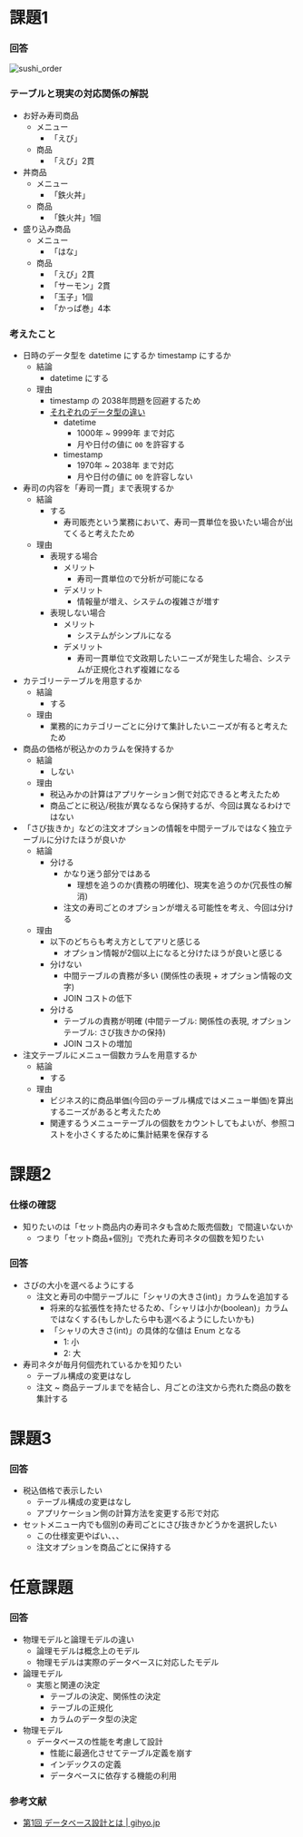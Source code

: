 # 課題1
### 回答

![sushi_order](https://user-images.githubusercontent.com/60952535/184474429-0a131b64-7b12-4540-bb5f-c574e26666a3.png)

### テーブルと現実の対応関係の解説

- お好み寿司商品
  - メニュー
    - 「えび」
  - 商品
    - 「えび」2貫
- 丼商品
  - メニュー
    - 「鉄火丼」
  - 商品
    - 「鉄火丼」1個
- 盛り込み商品
  - メニュー
    - 「はな」
  - 商品
    - 「えび」2貫
    - 「サーモン」2貫
    - 「玉子」1個
    - 「かっぱ巻」4本

### 考えたこと

- 日時のデータ型を datetime にするか timestamp にするか
  - 結論
    - datetime にする
  - 理由
    - timestamp の 2038年問題を回避するため
    - [それぞれのデータ型の違い](https://qiita.com/ykawakami/items/2449a24e3b82ff0cbab6)
      - datetime
        - 1000年 ~ 9999年 まで対応
        - 月や日付の値に `00` を許容する
      - timestamp
        - 1970年 ~ 2038年 まで対応
        - 月や日付の値に `00` を許容しない
- 寿司の内容を「寿司一貫」まで表現するか
  - 結論
    - する
      - 寿司販売という業務において、寿司一貫単位を扱いたい場合が出てくると考えたため
  - 理由
    - 表現する場合
      - メリット
        - 寿司一貫単位ので分析が可能になる
      - デメリット
        - 情報量が増え、システムの複雑さが増す
    - 表現しない場合
      - メリット
        - システムがシンプルになる
      - デメリット
        - 寿司一貫単位で文政期したいニーズが発生した場合、システムが正規化されず複雑になる
- カテゴリーテーブルを用意するか
  - 結論
    - する
  - 理由
    - 業務的にカテゴリーごとに分けて集計したいニーズが有ると考えたため
- 商品の価格が税込かのカラムを保持するか
  - 結論
    - しない
  - 理由
    - 税込みかの計算はアプリケーション側で対応できると考えたため
    - 商品ごとに税込/税抜が異なるなら保持するが、今回は異なるわけではない
- 「さび抜きか」などの注文オプションの情報を中間テーブルではなく独立テーブルに分けたほうが良いか
  - 結論
    - 分ける
      - かなり迷う部分ではある
        - 理想を追うのか(責務の明確化)、現実を追うのか(冗長性の解消)
      - 注文の寿司ごとのオプションが増える可能性を考え、今回は分ける
  - 理由
    - 以下のどちらも考え方としてアリと感じる
      - オプション情報が2個以上になると分けたほうが良いと感じる
    - 分けない
      - 中間テーブルの責務が多い (関係性の表現 + オプション情報の文字)
      - JOIN コストの低下
    - 分ける
      - テーブルの責務が明確 (中間テーブル: 関係性の表現, オプションテーブル: さび抜きかの保持)
      - JOIN コストの増加
- 注文テーブルにメニュー個数カラムを用意するか
  - 結論
    - する
  - 理由
    - ビジネス的に商品単価(今回のテーブル構成ではメニュー単価)を算出するニーズがあると考えたため
    - 関連するうメニューテーブルの個数をカウントしてもよいが、参照コストを小さくするために集計結果を保存する

# 課題2

### 仕様の確認
- 知りたいのは「セット商品内の寿司ネタも含めた販売個数」で間違いないか
  - つまり「セット商品+個別」で売れた寿司ネタの個数を知りたい

### 回答
- さびの大小を選べるようにする
  - 注文と寿司の中間テーブルに「シャリの大きさ(int)」カラムを追加する
    - 将来的な拡張性を持たせるため、「シャリは小か(boolean)」カラムではなくする(もしかしたら中も選べるようにしたいかも)
    - 「シャリの大きさ(int)」の具体的な値は Enum となる
      - 1: 小
      - 2: 大
- 寿司ネタが毎月何個売れているかを知りたい
  - テーブル構成の変更はなし
  - 注文 ~ 商品テーブルまでを結合し、月ごとの注文から売れた商品の数を集計する

# 課題3

### 回答
- 税込価格で表示したい
  - テーブル構成の変更はなし
  - アプリケーション側の計算方法を変更する形で対応
- セットメニュー内でも個別の寿司ごとにさび抜きかどうかを選択したい
  - この仕様変更やばい、、、
  - 注文オプションを商品ごとに保持する

# 任意課題

### 回答
- 物理モデルと論理モデルの違い
  - 論理モデルは概念上のモデル
  - 物理モデルは実際のデータベースに対応したモデル
- 論理モデル
  - 実態と関連の決定
    - テーブルの決定、関係性の決定
    - テーブルの正規化
    - カラムのデータ型の決定
- 物理モデル
  - データベースの性能を考慮して設計
    - 性能に最適化させてテーブル定義を崩す
    - インデックスの定義
    - データベースに依存する機能の利用


### 参考文献
- [第1回 データベース設計とは | gihyo.jp](https://gihyo.jp/dev/feature/01/database/0001)
